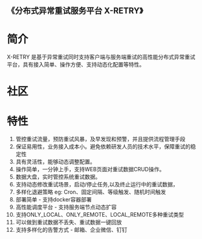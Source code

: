 ## 《分布式异常重试服务平台 X-RETRY》


# 简介
X-RETRY 是基于异常重试同时支持客户端与服务端重试的高性能分布式异常重试平台，具有接入简单、操作方便、支持动态化配置等特性。

# 社区

# 特性
1. 管控重试流量，预防重试风暴，及早发现和预警，并且提供流程管理手段
2. 保证易用性，业务接入成本小。避免依赖研发人员的技术水平，保障重试的稳定性
3. 具有灵活性，能够动态调整配置。
4. 操作简单，一分钟上手，支持WEB页面对重试数据CRUD操作。
5. 数据大盘，实时管控系统重试数据。
6. 支持动态修改重试场景，启动/停止任务,以及终止运行中的重试数据，
7. 多样化退避策略 eg: Cron、固定间隔、等级触发、随机时间触发
8. 部署简单 - 支持docker容器部署
9. 高性能调度平台 - 支持服务端节点动态扩容
10. 支持ONLY_LOCAL、ONLY_REMOTE、LOCAL_REMOTE多种重试类型
11. 可以做到重试数据不丢失、重试数据一键回放
12. 支持多样化的告警方式 - 邮箱、企业微信、钉钉


